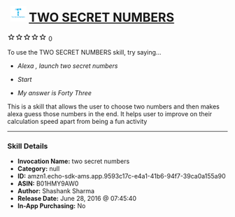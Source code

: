# &nbsp;<img src="skill_icon" alt="TWO SECRET NUMBERS icon" width="36"> [TWO SECRET NUMBERS](http://alexa.amazon.com/#skills/amzn1.echo-sdk-ams.app.9593c17c-e4a1-41b6-94f7-39ca0a155a90)
![0 stars](../../images/ic_star_border_black_18dp_1x.png)![0 stars](../../images/ic_star_border_black_18dp_1x.png)![0 stars](../../images/ic_star_border_black_18dp_1x.png)![0 stars](../../images/ic_star_border_black_18dp_1x.png)![0 stars](../../images/ic_star_border_black_18dp_1x.png) 0

To use the TWO SECRET NUMBERS skill, try saying...

* *Alexa , launch two secret numbers*

* *Start*

* *My answer is Forty Three*

This is a skill that allows the user to choose two numbers and then makes alexa guess those numbers in the end. It helps user to improve on their calculation speed apart from being a fun activity

***

### Skill Details

* **Invocation Name:** two secret numbers
* **Category:** null
* **ID:** amzn1.echo-sdk-ams.app.9593c17c-e4a1-41b6-94f7-39ca0a155a90
* **ASIN:** B01HMY9AW0
* **Author:** Shashank Sharma
* **Release Date:** June 28, 2016 @ 07:45:40
* **In-App Purchasing:** No
